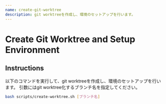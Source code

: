 ```yaml
---
name: create-git-worktree
description: git worktreeを作成し、環境のセットアップを行います。
---
```


# Create Git Worktree and Setup Environment

## Instructions

以下のコマンドを実行して、git worktreeを作成し、環境のセットアップを行います。
引数にはgit worktree化するブランチ名を指定してください。

```bash
bash scripts/create-worktree.sh [ブランチ名]
```
